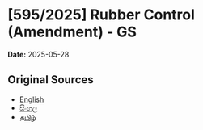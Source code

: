 # [595/2025] Rubber Control (Amendment) - GS

**Date:** 2025-05-28

## Original Sources

- [English](https://documents.gov.lk/view/bills/2025/5/595-2025_E.pdf)
- [සිංහල](https://documents.gov.lk/view/bills/2025/5/595-2025_S.pdf)
- [தமிழ்](https://documents.gov.lk/view/bills/2025/5/595-2025_T.pdf)
